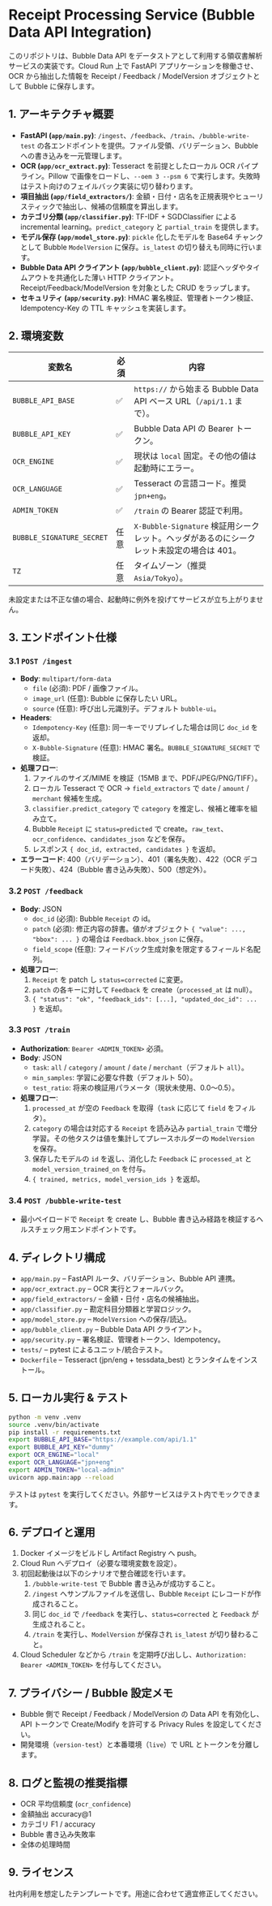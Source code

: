# Receipt Processing Service (Bubble Data API Integration)

このリポジトリは、Bubble Data API をデータストアとして利用する領収書解析サービスの実装です。Cloud Run 上で FastAPI アプリケーションを稼働させ、OCR から抽出した情報を Receipt / Feedback / ModelVersion オブジェクトとして Bubble に保存します。

## 1. アーキテクチャ概要
- **FastAPI (`app/main.py`)**: `/ingest`、`/feedback`、`/train`、`/bubble-write-test` の各エンドポイントを提供。ファイル受領、バリデーション、Bubble への書き込みを一元管理します。
- **OCR (`app/ocr_extract.py`)**: Tesseract を前提としたローカル OCR パイプライン。Pillow で画像をロードし、`--oem 3 --psm 6` で実行します。失敗時はテスト向けのフェイルバック実装に切り替わります。
- **項目抽出 (`app/field_extractors/`)**: 金額・日付・店名を正規表現やヒューリスティックで抽出し、候補の信頼度を算出します。
- **カテゴリ分類 (`app/classifier.py`)**: TF-IDF + SGDClassifier による incremental learning。`predict_category` と `partial_train` を提供します。
- **モデル保存 (`app/model_store.py`)**: `pickle` 化したモデルを Base64 チャンクとして Bubble `ModelVersion` に保存。`is_latest` の切り替えも同時に行います。
- **Bubble Data API クライアント (`app/bubble_client.py`)**: 認証ヘッダやタイムアウトを共通化した薄い HTTP クライアント。Receipt/Feedback/ModelVersion を対象とした CRUD をラップします。
- **セキュリティ (`app/security.py`)**: HMAC 署名検証、管理者トークン検証、Idempotency-Key の TTL キャッシュを実装します。

## 2. 環境変数
| 変数名 | 必須 | 内容 |
| --- | --- | --- |
| `BUBBLE_API_BASE` | ✅ | `https://` から始まる Bubble Data API ベース URL（`/api/1.1` まで）。|
| `BUBBLE_API_KEY` | ✅ | Bubble Data API の Bearer トークン。|
| `OCR_ENGINE` | ✅ | 現状は `local` 固定。その他の値は起動時にエラー。|
| `OCR_LANGUAGE` | ✅ | Tesseract の言語コード。推奨 `jpn+eng`。|
| `ADMIN_TOKEN` | ✅ | `/train` の Bearer 認証で利用。|
| `BUBBLE_SIGNATURE_SECRET` | 任意 | `X-Bubble-Signature` 検証用シークレット。ヘッダがあるのにシークレット未設定の場合は 401。|
| `TZ` | 任意 | タイムゾーン（推奨 `Asia/Tokyo`）。|

未設定または不正な値の場合、起動時に例外を投げてサービスが立ち上がりません。

## 3. エンドポイント仕様
### 3.1 `POST /ingest`
- **Body**: `multipart/form-data`
  - `file` (必須): PDF / 画像ファイル。
  - `image_url` (任意): Bubble に保存したい URL。
  - `source` (任意): 呼び出し元識別子。デフォルト `bubble-ui`。
- **Headers**:
  - `Idempotency-Key` (任意): 同一キーでリプレイした場合は同じ `doc_id` を返却。
  - `X-Bubble-Signature` (任意): HMAC 署名。`BUBBLE_SIGNATURE_SECRET` で検証。
- **処理フロー**:
  1. ファイルのサイズ/MIME を検証（15MB まで、PDF/JPEG/PNG/TIFF）。
  2. ローカル Tesseract で OCR → `field_extractors` で `date` / `amount` / `merchant` 候補を生成。
  3. `classifier.predict_category` で `category` を推定し、候補と確率を組み立て。
  4. Bubble `Receipt` に `status=predicted` で create。`raw_text`、`ocr_confidence`、`candidates_json` などを保存。
  5. レスポンス `{ doc_id, extracted, candidates }` を返却。
- **エラーコード**: 400（バリデーション）、401（署名失敗）、422（OCR デコード失敗）、424（Bubble 書き込み失敗）、500（想定外）。

### 3.2 `POST /feedback`
- **Body**: JSON
  - `doc_id` (必須): Bubble `Receipt` の id。
  - `patch` (必須): 修正内容の辞書。値がオブジェクト `{ "value": ..., "bbox": ... }` の場合は `Feedback.bbox_json` に保存。
  - `field_scope` (任意): フィードバック生成対象を限定するフィールド名配列。
- **処理フロー**:
  1. `Receipt` を patch し `status=corrected` に変更。
  2. `patch` の各キーに対して `Feedback` を create（`processed_at` は null）。
  3. `{ "status": "ok", "feedback_ids": [...], "updated_doc_id": ... }` を返却。

### 3.3 `POST /train`
- **Authorization**: `Bearer <ADMIN_TOKEN>` 必須。
- **Body**: JSON
  - `task`: `all` / `category` / `amount` / `date` / `merchant`（デフォルト `all`）。
  - `min_samples`: 学習に必要な件数（デフォルト 50）。
  - `test_ratio`: 将来の検証用パラメータ（現状未使用、0.0〜0.5）。
- **処理フロー**:
  1. `processed_at` が空の `Feedback` を取得（`task` に応じて `field` をフィルタ）。
  2. `category` の場合は対応する `Receipt` を読み込み `partial_train` で増分学習。その他タスクは値を集計してプレースホルダーの `ModelVersion` を保存。
  3. 保存したモデルの `id` を返し、消化した `Feedback` に `processed_at` と `model_version_trained_on` を付与。
  4. `{ trained, metrics, model_version_ids }` を返却。

### 3.4 `POST /bubble-write-test`
- 最小ペイロードで `Receipt` を create し、Bubble 書き込み経路を検証するヘルスチェック用エンドポイントです。

## 4. ディレクトリ構成
- `app/main.py` – FastAPI ルータ、バリデーション、Bubble API 連携。
- `app/ocr_extract.py` – OCR 実行とフォールバック。
- `app/field_extractors/` – 金額・日付・店名の候補抽出。
- `app/classifier.py` – 勘定科目分類器と学習ロジック。
- `app/model_store.py` – `ModelVersion` への保存/読込。
- `app/bubble_client.py` – Bubble Data API クライアント。
- `app/security.py` – 署名検証、管理者トークン、Idempotency。
- `tests/` – pytest によるユニット/統合テスト。
- `Dockerfile` – Tesseract (jpn/eng + tessdata_best) とランタイムをインストール。

## 5. ローカル実行 & テスト
```bash
python -m venv .venv
source .venv/bin/activate
pip install -r requirements.txt
export BUBBLE_API_BASE="https://example.com/api/1.1"
export BUBBLE_API_KEY="dummy"
export OCR_ENGINE="local"
export OCR_LANGUAGE="jpn+eng"
export ADMIN_TOKEN="local-admin"
uvicorn app.main:app --reload
```

テストは `pytest` を実行してください。外部サービスはテスト内でモックできます。

## 6. デプロイと運用
1. Docker イメージをビルドし Artifact Registry へ push。
2. Cloud Run へデプロイ（必要な環境変数を設定）。
3. 初回起動後は以下のシナリオで整合確認を行います。
   1. `/bubble-write-test` で Bubble 書き込みが成功すること。
   2. `/ingest` へサンプルファイルを送信し、Bubble `Receipt` にレコードが作成されること。
   3. 同じ `doc_id` で `/feedback` を実行し、`status=corrected` と `Feedback` が生成されること。
   4. `/train` を実行し、`ModelVersion` が保存され `is_latest` が切り替わること。
4. Cloud Scheduler などから `/train` を定期呼び出しし、`Authorization: Bearer <ADMIN_TOKEN>` を付与してください。

## 7. プライバシー / Bubble 設定メモ
- Bubble 側で Receipt / Feedback / ModelVersion の Data API を有効化し、API トークンで Create/Modify を許可する Privacy Rules を設定してください。
- 開発環境（`version-test`）と本番環境（`live`）で URL とトークンを分離します。

## 8. ログと監視の推奨指標
- OCR 平均信頼度 (`ocr_confidence`)
- 金額抽出 accuracy@1
- カテゴリ F1 / accuracy
- Bubble 書き込み失敗率
- 全体の処理時間

## 9. ライセンス
社内利用を想定したテンプレートです。用途に合わせて適宜修正してください。
